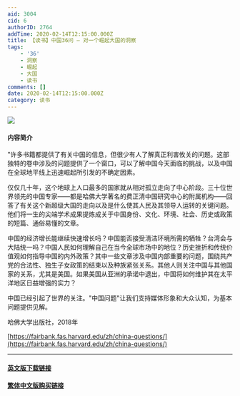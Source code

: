 ```yaml
---
aid: 3004
cid: 6
authorID: 2764
addTime: 2020-02-14T12:15:00.000Z
title: 【读书】中国36问 — 对一个崛起大国的洞察
tags:
    - '36'
    - 洞察
    - 崛起
    - 大国
    - 读书
comments: []
date: 2020-02-14T12:15:00.000Z
category: 读书
---
```


![](https://dl181.zlibcdn.com/covers/books/e8/33/3e/e8333e33cc0b6ef7cf69113473a38e5f.jpg)

#### [](#%E5%86%85%E5%AE%B9%E7%AE%80%E4%BB%8B)内容简介

"许多书籍都提供了有关中国的信息，但很少有人了解真正利害攸关的问题。这部独特的卷中涉及的问题提供了一个窗口，可以了解中国今天面临的挑战，以及中国在全球地平线上迅速崛起所引发的不确定因素。

仅仅几十年，这个地球上人口最多的国家就从相对孤立走向了中心阶段。三十位世界领先的中国专家——都是哈佛大学著名的费正清中国研究中心的附属机构——回答了有关这个新超级大国的走向以及是什么使其人民及其领导人运转的关键问题。他们将一生的尖端学术成果提炼成关于中国身份、文化、环境、社会、历史或政策的短篇、通俗易懂的文章。

中国的经济增长能继续快速增长吗？中国能否接受清洁环境所需的牺牲？台湾会与大陆统一吗？中国人民如何理解自己在当今全球市场中的地位？历史挫折和传统价值观如何指导中国的内外政策？其中一些文章涉及中国内部重要的问题，围绕共产党的合法性、独生子女政策的结束以及种族紧张关系。其他人则关注中国与其他国家的关系，尤其是美国。如果美国从亚洲的承诺中退出，中国将如何维护其在太平洋地区日益增强的实力？

中国已经引起了世界的关注。"中国问题"让我们支持媒体形象和大众认知，为基本问题提供见解。

哈佛大学出版社，2018年

[https://fairbank.fas.harvard.edu/zh/china-questions/](https://fairbank.fas.harvard.edu/zh/china-questions/)

* * *

#### [](#%E8%8B%B1%E6%96%87%E7%89%88%E4%B8%8B%E8%BD%BD%E9%93%BE%E6%8E%A5)[英文版下载链接](https://b-ok.cc/book/5200408/56c600)

#### [](#%E7%B9%81%E4%BD%93%E4%B8%AD%E6%96%87%E7%89%88%E8%B4%AD%E4%B9%B0%E9%93%BE%E6%8E%A5)[繁体中文版购买链接](http://www.cityupress.edu.hk/Common/Reader/Products/ShowProduct.jsp?Charset=gb2312&Cid=351&Pid=18&Version=0&idx=15&page=1)
